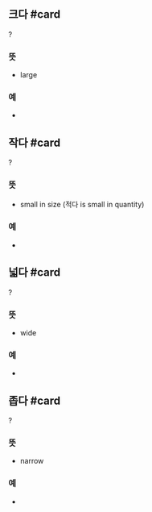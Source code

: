 ## 크다 #card
?
### 뜻
- large
### 예
-
<!--SR:!2025-03-06,12,270-->

## 작다 #card
?
### 뜻
- small in size (적다 is small in quantity)
### 예
-
<!--SR:!2025-03-05,11,270-->

## 넓다 #card
?
### 뜻
- wide
### 예
-
<!--SR:!2025-03-09,5,230-->

## 좁다 #card
?
### 뜻
- narrow
### 예
-
<!--SR:!2025-03-24,21,250-->
